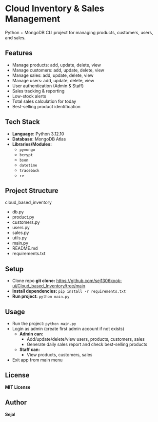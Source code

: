 # Cloud Inventory & Sales Management 
Python + MongoDB CLI project for managing products, customers, users, and sales.

## Features
- Manage products: add, update, delete, view
- Manage customers: add, update, delete, view
- Manage sales: add, update, delete, view
- Manage users: add, update, delete, view
- User authentication (Admin & Staff)
- Sales tracking & reporting
- Low-stock alerts
- Total sales calculation for today
- Best-selling product identification 

## Tech Stack
- **Language:** Python 3.12.10
- **Database:** MongoDB Atlas
- **Libraries/Modules:** 
  - `pymongo`
  - `bcrypt`
  - `bson`
  - `datetime`
  - `traceback`
  - `re`

## Project Structure
cloud_based_inventory
- db.py
- product.py
- customers.py
- users.py
- sales.py
- utils.py
- main.py
- README.md
- requirements.txt
  
## Setup
- Clone repo
   **git clone:** https://github.com/sej1306kook-ui/Cloud_based_Inventory/tree/main
- **Install dependencies:**
   `pip install -r requirements.txt`
- **Run project:**
   `python main.py`
 
## Usage
- Run the project: `python main.py`
- Login as admin (create first admin account if not exists)
    - **Admin can:**
      - Add/update/delete/view users, products, customers, sales
      - Generate daily sales report and check best-selling products
    - **Staff can:**
        - View products, customers, sales
- Exit app from main menu


## License
 **MIT License**

## Author
 **Sejal**
